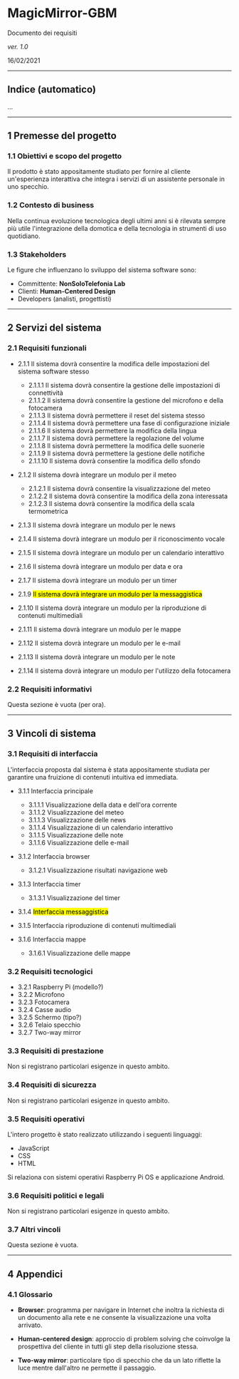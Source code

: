# MagicMirror-GBM

Documento dei requisiti

_ver. 1.0_

16/02/2021

---

## Indice (automatico)

...

---

## 1 Premesse del progetto

### 1.1 Obiettivi e scopo del progetto

Il prodotto è stato appositamente studiato per fornire al cliente un'esperienza interattiva che integra i servizi di un assistente personale in uno specchio.

### 1.2 Contesto di business

Nella continua evoluzione tecnologica degli ultimi anni si è rilevata sempre più utile l'integrazione della domotica e della tecnologia in strumenti di uso quotidiano.

### 1.3 Stakeholders

Le figure che influenzano lo sviluppo del sistema software sono:

- Committente: **NonSoloTelefonia Lab**
- Clienti: **Human-Centered Design**
- Developers (analisti, progettisti)

---

## 2 Servizi del sistema

### 2.1 Requisiti funzionali

- 2.1.1 Il sistema dovrà consentire la modifica delle impostazioni del sistema software stesso

  - 2.1.1.1 Il sistema dovrà consentire la gestione delle impostazioni di connettività
  - 2.1.1.2 Il sistema dovrà consentire la gestione del microfono e della fotocamera
  - 2.1.1.3 Il sistema dovrà permettere il reset del sistema stesso
  - 2.1.1.4 Il sistema dovrà permettere una fase di configurazione iniziale
  - 2.1.1.6 Il sistema dovrà permettere la modifica della lingua
  - 2.1.1.7 Il sistema dovrà permettere la regolazione del volume
  - 2.1.1.8 Il sistema dovrà permettere la modifica delle suonerie
  - 2.1.1.9 Il sistema dovrà permettere la gestione delle notifiche
  - 2.1.1.10 Il sistema dovrà consentire la modifica dello sfondo

- 2.1.2 Il sistema dovrà integrare un modulo per il meteo

  - 2.1.2.1 Il sistema dovrà consentire la visualizzazione del meteo
  - 2.1.2.2 Il sistema dovrà consentire la modifica della zona interessata
  - 2.1.2.3 Il sistema dovrà consentire la modifica della scala termometrica

- 2.1.3 Il sistema dovrà integrare un modulo per le news
- 2.1.4 Il sistema dovrà integrare un modulo per il riconoscimento vocale
- 2.1.5 Il sistema dovrà integrare un modulo per un calendario interattivo
- 2.1.6 Il sistema dovrà integrare un modulo per data e ora
- 2.1.7 Il sistema dovrà integrare un modulo per un timer
- 2.1.9 <mark>Il sistema dovrà integrare un modulo per la messaggistica</mark>
- 2.1.10 Il sistema dovrà integrare un modulo per la riproduzione di contenuti multimediali
- 2.1.11 Il sistema dovrà integrare un modulo per le mappe
- 2.1.12 Il sistema dovrà integrare un modulo per le e-mail
- 2.1.13 Il sistema dovrà integrare un modulo per le note
- 2.1.14 Il sistema dovrà integrare un modulo per l'utilizzo della fotocamera

### 2.2 Requisiti informativi

Questa sezione è vuota (per ora).

---

## 3 Vincoli di sistema

### 3.1 Requisiti di interfaccia

L'interfaccia proposta dal sistema è stata appositamente studiata per garantire una fruizione di contenuti intuitiva ed immediata.

- 3.1.1 Interfaccia principale

  - 3.1.1.1 Visualizzazione della data e dell'ora corrente
  - 3.1.1.2 Visualizzazione del meteo
  - 3.1.1.3 Visualizzazione delle news
  - 3.1.1.4 Visualizzazione di un calendario interattivo
  - 3.1.1.5 Visualizzazione delle note
  - 3.1.1.6 Visualizzazione delle e-mail

- 3.1.2 Interfaccia browser

  - 3.1.2.1 Visualizzazione risultati navigazione web

- 3.1.3 Interfaccia timer

  - 3.1.3.1 Visualizzazione del timer

- 3.1.4 <mark>Interfaccia messaggistica</mark>

- 3.1.5 Interfaccia riproduzione di contenuti multimediali

- 3.1.6 Interfaccia mappe

  - 3.1.6.1 Visualizzazione delle mappe

### 3.2 Requisiti tecnologici

- 3.2.1 Raspberry Pi (modello?)
- 3.2.2 Microfono
- 3.2.3 Fotocamera
- 3.2.4 Casse audio
- 3.2.5 Schermo (tipo?)
- 3.2.6 Telaio specchio
- 3.2.7 Two-way mirror

### 3.3 Requisiti di prestazione

Non si registrano particolari esigenze in questo ambito.

### 3.4 Requisiti di sicurezza

Non si registrano particolari esigenze in questo ambito.

### 3.5 Requisiti operativi

L'intero progetto è stato realizzato utilizzando i seguenti linguaggi:

- JavaScript
- CSS
- HTML

Si relaziona con sistemi operativi Raspberry Pi OS e applicazione Android.

### 3.6 Requisiti politici e legali

Non si registrano particolari esigenze in questo ambito.

### 3.7 Altri vincoli

Questa sezione è vuota.

---

## 4 Appendici

### 4.1 Glossario

- **Browser**: programma per navigare in Internet che inoltra la richiesta di un documento alla rete e ne consente la visualizzazione una volta arrivato.

- **Human-centered design**: approccio di problem solving che coinvolge la prospettiva del cliente in tutti gli step della risoluzione stessa.
- **Two-way mirror**: particolare tipo di specchio che da un lato riflette la luce mentre dall'altro ne permette il passaggio.

